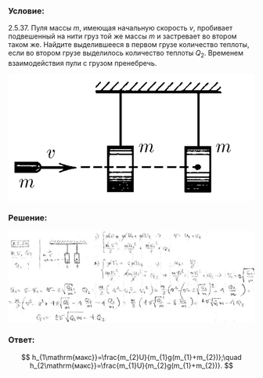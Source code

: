 ###  Условие: 

$2.5.37.$ Пуля массы $m$, имеющая начальную скорость $v$, пробивает подвешенный на нити груз той же массы $m$ и застревает во втором таком же. Найдите выделившееся в первом грузе количество теплоты, если во втором грузе выделилось количество теплоты $Q_2$. Временем взаимодействия пули с грузом пренебречь. 

![К задаче $2.5.37$|554x283, 40%](../../img/2.5.37/2.5.37.png)

###  Решение: 

![|640x237, 67%](../../img/2.5.37/sol.jpg) 

###  Ответ: 

$$
h_{1\mathrm{макс}}=\frac{m_{2}U}{m_{1}g(m_{1}+m_{2})};\quad h_{2\mathrm{макс}}=\frac{m_{1}U}{m_{2}g(m_{1}+m_{2})}.
$$
